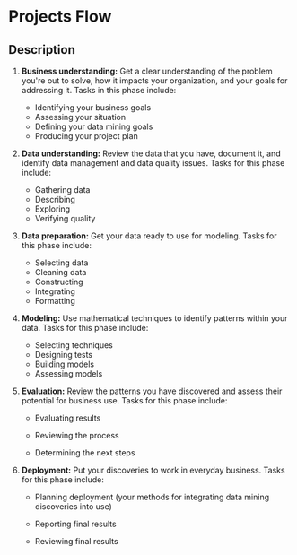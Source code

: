 # Projects Flow

## Description

1. **Business understanding:** Get a clear understanding of the problem you're out to solve, how it impacts your organization, and your goals for addressing it. Tasks in this phase include:

   - Identifying your business goals
   - Assessing your situation
   - Defining your data mining goals
   - Producing your project plan

2. **Data understanding:** Review the data that you have, document it, and identify data management and data quality issues. Tasks for this phase include:

   - Gathering data
   - Describing
   - Exploring
   - Verifying quality

3. **Data preparation:** Get your data ready to use for modeling. Tasks for this phase include:

   - Selecting data
   - Cleaning data
   - Constructing
   - Integrating
   - Formatting

4. **Modeling:** Use mathematical techniques to identify patterns within your data. Tasks for this phase include:

   - Selecting techniques
   - Designing tests
   - Building models
   - Assessing models

5. **Evaluation:** Review the patterns you have discovered and assess their potential for business use. Tasks for this phase include:

   - Evaluating results

   - Reviewing the process

   - Determining the next steps

6. **Deployment:** Put your discoveries to work in everyday business. Tasks for this phase include:

   - Planning deployment (your methods for integrating data mining discoveries into use)

   - Reporting final results

   - Reviewing final results
